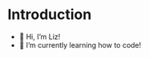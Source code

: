 # Introduction


- 👋 Hi, I’m Liz!
- 🌱 I’m currently learning how to code!

<!---
lizbethpenaflores/lizbethpenaflores is a ✨ special ✨ repository because its `README.md` (this file) appears on your GitHub profile.
You can click the Preview link to take a look at your changes.
--->
